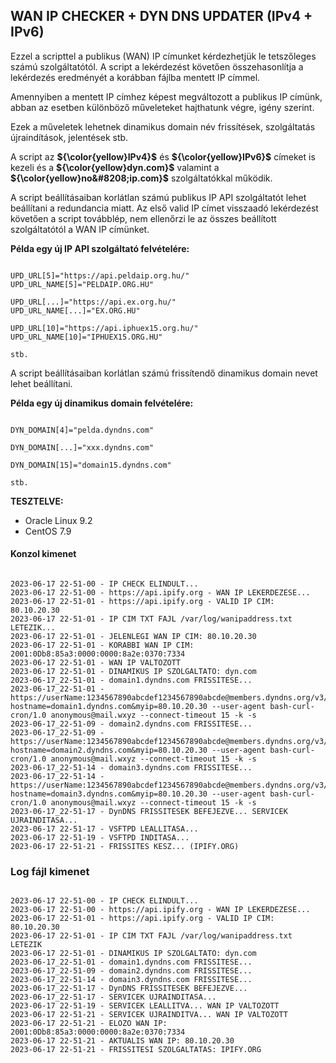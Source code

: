 ## WAN IP CHECKER + DYN DNS UPDATER (IPv4 + IPv6)

Ezzel a scripttel a publikus (WAN) IP címunket kérdezhetjük le tetszőleges számú szolgáltatótól. A script a lekérdezést követően összehasonlítja a lekérdezés eredményét a korábban fájlba mentett IP címmel.

Amennyiben a mentett IP címhez képest megváltozott a publikus IP címünk, abban az esetben különböző műveleteket hajthatunk végre, igény szerint.

Ezek a műveletek lehetnek dinamikus domain név frissítések, szolgáltatás újraindítások, jelentések stb. 

A script az **${\color{yellow}IPv4}$** és **${\color{yellow}IPv6}$** címeket is kezeli és a **${\color{yellow}dyn.com}$** valamint a **${\color{yellow}no&#8208;ip.com}$** szolgáltatókkal működik.

A script beállításaiban korlátlan számú publikus IP API szolgáltatót lehet beállítani a redundancia miatt. Az első valid IP címet visszaadó lekérdezést követően a script továbblép, nem ellenőrzi le az összes beállított szolgáltatótól a WAN IP címünket.


**Példa egy új IP API szolgáltató felvételére:**

```

UPD_URL[5]="https://api.peldaip.org.hu/"
UPD_URL_NAME[5]="PELDAIP.ORG.HU"

UPD_URL[...]="https://api.ex.org.hu/"
UPD_URL_NAME[...]="EX.ORG.HU"

UPD_URL[10]="https://api.iphuex15.org.hu/"
UPD_URL_NAME[10]="IPHUEX15.ORG.HU"

stb.
```

A script beállításaiban korlátlan számú frissítendő dinamikus domain nevet lehet beállítani.


**Példa egy új dinamikus domain felvételére:**

```

DYN_DOMAIN[4]="pelda.dyndns.com"

DYN_DOMAIN[...]="xxx.dyndns.com"

DYN_DOMAIN[15]="domain15.dyndns.com"

stb.
```

**TESZTELVE:**

* Oracle Linux 9.2
* CentOS 7.9


#### Konzol kimenet

```

2023-06-17 22-51-00 - IP CHECK ELINDULT...
2023-06-17 22-51-00 - https://api.ipify.org - WAN IP LEKERDEZESE...
2023-06-17 22-51-01 - https://api.ipify.org - VALID IP CIM: 80.10.20.30
2023-06-17 22-51-01 - IP CIM TXT FAJL /var/log/wanipaddress.txt LETEZIK...
2023-06-17 22-51-01 - JELENLEGI WAN IP CIM: 80.10.20.30
2023-06-17 22-51-01 - KORABBI WAN IP CIM: 2001:0Db8:85a3:0000:0000:8a2e:0370:7334
2023-06-17 22-51-01 - WAN IP VALTOZOTT
2023-06-17 22-51-01 - DINAMIKUS IP SZOLGALTATO: dyn.com
2023-06-17_22-51-01 - domain1.dyndns.com FRISSITESE...
2023-06-17_22-51-01 - https://userName:1234567890abcdef1234567890abcde@members.dyndns.org/v3/update?hostname=domain1.dyndns.com&myip=80.10.20.30 --user-agent bash-curl-cron/1.0 anonymous@mail.wxyz --connect-timeout 15 -k -s
2023-06-17_22-51-09 - domain2.dyndns.com FRISSITESE...
2023-06-17_22-51-09 - https://userName:1234567890abcdef1234567890abcde@members.dyndns.org/v3/update?hostname=domain2.dyndns.com&myip=80.10.20.30 --user-agent bash-curl-cron/1.0 anonymous@mail.wxyz --connect-timeout 15 -k -s
2023-06-17_22-51-14 - domain3.dyndns.com FRISSITESE...
2023-06-17_22-51-14 - https://userName:1234567890abcdef1234567890abcde@members.dyndns.org/v3/update?hostname=domain3.dyndns.com&myip=80.10.20.30 --user-agent bash-curl-cron/1.0 anonymous@mail.wxyz --connect-timeout 15 -k -s
2023-06-17_22-51-17 - DynDNS FRISSITESEK BEFEJEZVE... SERVICEK UJRAINDITASA...
2023-06-17 22-51-17 - VSFTPD LEALLITASA...
2023-06-17 22-51-19 - VSFTPD INDITASA...
2023-06-17 22-51-21 - FRISSITES KESZ... (IPIFY.ORG)

```

### Log fájl kimenet

```

2023-06-17 22-51-00 - IP CHECK ELINDULT...
2023-06-17 22-51-00 - https://api.ipify.org - WAN IP LEKERDEZESE...
2023-06-17 22-51-01 - https://api.ipify.org - VALID IP CIM: 80.10.20.30
2023-06-17 22-51-01 - IP CIM TXT FAJL /var/log/wanipaddress.txt LETEZIK
2023-06-17 22-51-01 - DINAMIKUS IP SZOLGALTATO: dyn.com
2023-06-17_22-51-01 - domain1.dyndns.com FRISSITESE...
2023-06-17_22-51-09 - domain2.dyndns.com FRISSITESE...
2023-06-17_22-51-14 - domain3.dyndns.com FRISSITESE...
2023-06-17_22-51-17 - DynDNS FRISSITESEK BEFEJEZVE...
2023-06-17_22-51-17 - SERVICEK UJRAINDITASA...
2023-06-17 22-51-19 - SERVICEK LEALLITVA... WAN IP VALTOZOTT
2023-06-17 22-51-21 - SERVICEK UJRAINDITVA... WAN IP VALTOZOTT
2023-06-17 22-51-21 - ELOZO WAN IP: 2001:0Db8:85a3:0000:0000:8a2e:0370:7334
2023-06-17 22-51-21 - AKTUALIS WAN IP: 80.10.20.30
2023-06-17 22-51-21 - FRISSITESI SZOLGALTATAS: IPIFY.ORG

```

